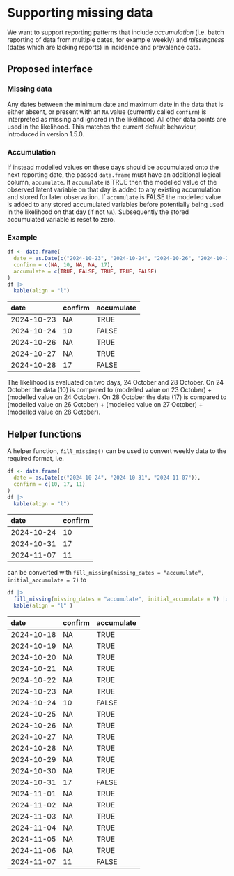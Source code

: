 
# Supporting missing data

We want to support reporting patterns that include *accumulation*
(i.e. batch reporting of data from multiple dates, for example weekly)
and *missingness* (dates which are lacking reports) in incidence and
prevalence data.

## Proposed interface

### Missing data

Any dates between the minimum date and maximum date in the data that is
either absent, or present with an `NA` value (currently called
`confirm`) is interpreted as missing and ignored in the likelihood. All
other data points are used in the likelihood. This matches the current
default behaviour, introduced in version 1.5.0.

### Accumulation

If instead modelled values on these days should be accumulated onto the
next reporting date, the passed `data.frame` must have an additional
logical column, `accumulate`. If `accumulate` is TRUE then the modelled
value of the observed latent variable on that day is added to any
existing accumulation and stored for later observation. If `accumulate`
is FALSE the modelled value is added to any stored accumulated variables
before potentially being used in the likelihood on that day (if not
`NA`). Subsequently the stored accumulated variable is reset to zero.

### Example

``` r
df <- data.frame(
  date = as.Date(c("2024-10-23", "2024-10-24", "2024-10-26", "2024-10-27", "2024-10-28")),
  confirm = c(NA, 10, NA, NA, 17),
  accumulate = c(TRUE, FALSE, TRUE, TRUE, FALSE)
)
df |>
  kable(align = "l")
```

| date       | confirm | accumulate |
|:-----------|:--------|:-----------|
| 2024-10-23 | NA      | TRUE       |
| 2024-10-24 | 10      | FALSE      |
| 2024-10-26 | NA      | TRUE       |
| 2024-10-27 | NA      | TRUE       |
| 2024-10-28 | 17      | FALSE      |

The likelihood is evaluated on two days, 24 October and 28 October. On
24 October the data (10) is compared to (modelled value on 23 October) +
(modelled value on 24 October). On 28 October the data (17) is compared
to (modelled value on 26 October) + (modelled value on 27 October) +
(modelled value on 28 October).

## Helper functions

A helper function, `fill_missing()` can be used to convert weekly data
to the required format, i.e.

``` r
df <- data.frame(
  date = as.Date(c("2024-10-24", "2024-10-31", "2024-11-07")),
  confirm = c(10, 17, 11)
)
df |>
  kable(align = "l")
```

| date       | confirm |
|:-----------|:--------|
| 2024-10-24 | 10      |
| 2024-10-31 | 17      |
| 2024-11-07 | 11      |

can be converted with
`fill_missing(missing_dates = "accumulate", initial_accumulate = 7)` to

``` r
df |>
  fill_missing(missing_dates = "accumulate", initial_accumulate = 7) |>
  kable(align = "l" )
```

| date       | confirm | accumulate |
|:-----------|:--------|:-----------|
| 2024-10-18 | NA      | TRUE       |
| 2024-10-19 | NA      | TRUE       |
| 2024-10-20 | NA      | TRUE       |
| 2024-10-21 | NA      | TRUE       |
| 2024-10-22 | NA      | TRUE       |
| 2024-10-23 | NA      | TRUE       |
| 2024-10-24 | 10      | FALSE      |
| 2024-10-25 | NA      | TRUE       |
| 2024-10-26 | NA      | TRUE       |
| 2024-10-27 | NA      | TRUE       |
| 2024-10-28 | NA      | TRUE       |
| 2024-10-29 | NA      | TRUE       |
| 2024-10-30 | NA      | TRUE       |
| 2024-10-31 | 17      | FALSE      |
| 2024-11-01 | NA      | TRUE       |
| 2024-11-02 | NA      | TRUE       |
| 2024-11-03 | NA      | TRUE       |
| 2024-11-04 | NA      | TRUE       |
| 2024-11-05 | NA      | TRUE       |
| 2024-11-06 | NA      | TRUE       |
| 2024-11-07 | 11      | FALSE      |
